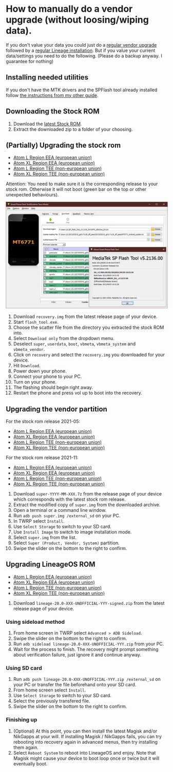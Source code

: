 How to manually do a vendor upgrade (without loosing/wiping data).
=================================================

If you don't value your data you could just do a [regular vendor upgrade](HOW-TO-FLASH-STOCK.md) followed by a [regular Lineage installation](HOW-TO-INSTALL.md).
But if you value your current data/settings you need to do the following.
(Please do a backup anyway. I guarantee for nothing)

## Installing needed utilities

If you don't have the MTK drivers and the SPFlash tool already installed follow [the instructions from my other guide](HOW-TO-FLASH-STOCK.md).

## Downloading the Stock ROM

1. Download the [latest Stock ROM](https://drive.google.com/drive/folders/0By1nhWOmuw2KdDhTUlFOZHpXQjg?sort=13&direction=a&resourcekey=0-KHJPIYVPw2iHL--cceWyaw).
2. Extract the downloaded zip to a folder of your choosing.

## (Partially) Upgrading the stock rom

- [Atom L Region EEA (european union)](https://github.com/ADeadTrousers/twrp_device_Unihertz_Atom_L_EEA/releases)
- [Atom XL Region EEA (european union)](https://github.com/ADeadTrousers/twrp_device_Unihertz_Atom_XL_EEA/releases)
- [Atom L Region TEE (non-european union)](https://github.com/ADeadTrousers/twrp_device_Unihertz_Atom_L_TEE/releases)
- [Atom XL Region TEE (non-european union)](https://github.com/ADeadTrousers/twrp_device_Unihertz_Atom_XL_TEE/releases)

Attention: You need to make sure it is the corresponding release to your stock rom. Otherwise it will not boot (green bar on the top or other unexpected behaviours). 

![](images/spflash.png)

1. Download `recovery.img` from the latest release page of your device.
2. Start `flash_tool.exe`.
3. Choose the scatter file from the directory you extracted the stock ROM into.
4. Select `Download only` from the dropdown menu.
5. Deselect `super`, `userdata`, `boot`, `vbmeta`, `vbmeta_system` and `vbmeta_vendor`.
6. Click on `recovery` and select the `recovery.img` you downloaded for your device.
7. Hit `Download`.
8. Power down your phone.
9. Connect your phone to your PC.
10. Turn on your phone.
11. The flashing should begin right away.
12. Restart the phone and press vol up to boot into the recovery.

## Upgrading the vendor partition

For the stock rom release 2021-05:

- [Atom L Region EEA (european union)](https://github.com/ADeadTrousers/android_device_Unihertz_Atom_L_EEA/releases/download/20210616-alpha/super-2021-05-eea.7z)
- [Atom XL Region EEA (european union)](https://github.com/ADeadTrousers/android_device_Unihertz_Atom_XL_EEA/releases/download/20210616-alpha/super-2021-05-seea.7z)
- [Atom L Region TEE (non-european union)](https://github.com/ADeadTrousers/android_device_Unihertz_Atom_L_TEE/releases/download/20210616-alpha/super-2021-05-tee.7z)
- [Atom XL Region TEE (non-european union)](https://github.com/ADeadTrousers/android_device_Unihertz_Atom_XL_TEE/releases/download/20210616-alpha/super-2021-05-stee.7z)

For the stock rom release 2021-11:

- [Atom L Region EEA (european union)](https://github.com/ADeadTrousers/android_device_Unihertz_Atom_L_EEA/releases/download/20220715-alpha/super-2021-11-eea.7z)
- [Atom XL Region EEA (european union)](https://github.com/ADeadTrousers/android_device_Unihertz_Atom_XL_EEA/releases/download/20220715-alpha/super-2021-11-seea.7z)
- [Atom L Region TEE (non-european union)](https://github.com/ADeadTrousers/android_device_Unihertz_Atom_L_TEE/releases/download/20220715-alpha/super-2021-11-tee.7z)
- [Atom XL Region TEE (non-european union)](https://github.com/ADeadTrousers/android_device_Unihertz_Atom_XL_TEE/releases/download/20220715-alpha/super-2021-11-stee.7z)

1. Download `super-YYYY-MM-XXX.7z` from the release page of your device which corresponds with the latest stock rom release.
2. Extract the modified copy of `super.img` from the downloaded archive.
3. Open a terminal or a command line window.
4. Run `adb push super.img /external_sd` on your PC.
6. In TWRP select `Install`.
7. Use `Select Storage` to switch to your SD card.
8. Use `Install Image` to switch to image installation mode.
9. Select `super.img` from the list.
10. Select `Super (Product, Vendor, System)` partition.
11. Swipe the slider on the bottom to the right to confirm.

## Upgrading LineageOS ROM 

- [Atom L Region EEA (european union)](https://github.com/ADeadTrousers/android_device_Unihertz_Atom_L_EEA/releases)
- [Atom XL Region EEA (european union)](https://github.com/ADeadTrousers/android_device_Unihertz_Atom_XL_EEA/releases)
- [Atom L Region TEE (non-european union)](https://github.com/ADeadTrousers/android_device_Unihertz_Atom_L_TEE/releases)
- [Atom XL Region TEE (non-european union)](https://github.com/ADeadTrousers/android_device_Unihertz_Atom_XL_TEE/releases)

1. Download `lineage-20.0-XXX-UNOFFICIAL-YYY-signed.zip` from the latest release page of your device.

### Using sideload method

1. From home screen in TWRP select `Advanced > ADB Sideload`.
2. Swipe the slider on the bottom to the right to confirm.
3. Run `adb sideload lineage-20.0-XXX-UNOFFICIAL-YYY.zip` from your PC.
4. Wait for the process to finish. The recovery might prompt something about verification failure, just ignore it and continue anyway.

### Using SD card

1. Run `adb push lineage-20.0-XXX-UNOFFICIAL-YYY.zip /external_sd` on your PC or transfer the file beforehand onto your SD card.
2. From home screen select `Install`.
3. Use `Select Storage` to switch to your SD card.
4. Select the previously transfered file.
5. Swipe the slider on the bottom to the right to confirm.

### Finishing up

1. (Optional) At this point, you can then install the latest Magisk and/or NikGapps at your will. If installing Magisk / NikGapps fails, you can try rebooting into recovery again in advanced menus, then try installing them again.
2. Select `Reboot System` to reboot into LineageOS and enjoy. Note that Magisk might cause your device to boot loop once or twice but it will eventually boot.
